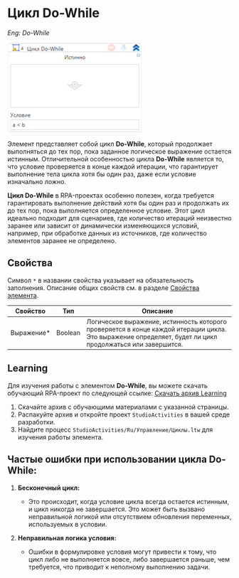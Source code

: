 # Цикл Do-While

*Eng: Do-While*

![](../../../resources/activities/basic/logic/new-do-while.png)


Элемент представляет собой цикл **Do-While**, который продолжает выполняться до тех пор, пока заданное логическое выражение остается истинным. Отличительной особенностью цикла **Do-While** является то, что условие проверяется в конце каждой итерации, что гарантирует выполнение тела цикла хотя бы один раз, даже если условие изначально ложно.


**Цикл Do-While** в RPA-проектах особенно полезен, когда требуется гарантировать выполнение действий хотя бы один раз и продолжать их до тех пор, пока выполняется определенное условие. Этот цикл идеально подходит для сценариев, где количество итераций неизвестно заранее или зависит от динамически изменяющихся условий, например, при обработке данных из источников, где количество элементов заранее не определено.

## Свойства

Символ `*` в названии свойства указывает на обязательность заполнения. Описание общих свойств см. в разделе [Свойства элемента](https://docs.primo-rpa.ru/primo-rpa/primo-studio/process/elements#svoistva-elementa).

| Свойство    | Тип     | Описание                                                                 |
|-------------|---------|--------------------------------------------------------------------------|
| Выражение\* | Boolean | Логическое выражение, истинность которого проверяется в конце каждой итерации цикла. Это выражение определяет, будет ли цикл продолжаться или завершится. |

##  Learning

Для изучения работы с элементом **Do-While**, вы можете скачать обучающий RPA-проект по следующей ссылке: [Скачать архив Learning](https://github.com/PrimoRPA/Learning/archive/refs/heads/master.zip)

1. Скачайте архив с обучающими материалами с указанной страницы.
2. Распакуйте архив и откройте проект `StudioActivities` в вашей среде разработки.
3. Найдите процесс `StudioActivities/Ru/Управление/Циклы.ltw` для изучения работы элемента.

## Частые ошибки при использовании цикла Do-While:

1. **Бесконечный цикл:** 
   - Это происходит, когда условие цикла всегда остается истинным, и цикл никогда не завершается. Это может быть вызвано неправильной логикой или отсутствием обновления переменных, используемых в условии.

2. **Неправильная логика условия:**
   - Ошибки в формулировке условия могут привести к тому, что цикл либо не выполняется вовсе, либо завершается раньше, чем требуется, что приводит к неполному выполнению задачи.
